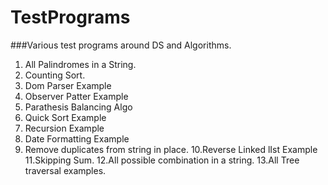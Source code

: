 # TestPrograms
###Various test programs around DS and Algorithms.
1. All Palindromes in a String.
2. Counting Sort.
3. Dom Parser Example
4. Observer Patter Example
5. Parathesis Balancing Algo
6. Quick Sort Example
7. Recursion Example
8. Date Formatting Example
9. Remove duplicates from string in place.
10.Reverse Linked lIst Example
11.Skipping Sum.
12.All possible combination in a string.
13.All Tree traversal examples.
